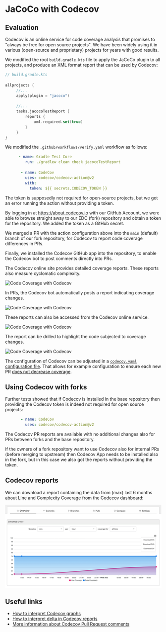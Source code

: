 # JaCoCo with Codecov

## Evaluation 

Codecov is an online service for code coverage analysis that promises to "always be free for open source projects". We have been widely using it in various (open-source and proprietary) projects for years with good results.

We modified the root `build.gradle.kts` file to apply the JaCoCo plugin to all projects, and produce an XML format report that can be used by Codecov:

```kotlin
// build.gradle.kts

allprojects {
     //...
     apply(plugin = "jacoco")
     
     //...
     tasks.jacocoTestReport {
         reports {
             xml.required.set(true)
         }
     }
}

```

We modified the `.github/workflows/verify.yaml` workflow as follows:

```yaml
      - name: Gradle Test Core
         run: ./gradlew clean check jacocoTestReport

       - name: CodeCov
         uses: codecov/codecov-action@v2
         with:
           token: ${{ secrets.CODECOV_TOKEN }}
```

The token is supposedly not required for open-source projects, but we got an error running the action without providing a token.

By logging in at https://about.codecov.io with our GitHub Account, we were able to browse straight away to our EDC (fork) repository and obtain a token for the repository. We added the token as a GitHub secret.

We merged a PR with the action configuration above into the `main` (default) branch of our fork repository, for Codecov to report code coverage differences in PRs.

Finally, we installed the Codecov GitHub app into the repository, to enable the Codecov bot to post comments directly into PRs.

The Codecov online site provides detailed coverage reports. These reports also measure cyclomatic complexity.

![Code Coverage with Codecov](../.attachments/code-coverage-codecov-summary.png)

In PRs, the Codecov bot automatically posts a report indicating coverage changes.

![Code Coverage with Codecov](../.attachments/code-coverage-codecov-pr-github.png)

These reports can also be accessed from the Codecov online service.

![Code Coverage with Codecov](../.attachments/code-coverage-codecov-pr.png)

The report can be drilled to highlight the code subjected to coverage changes.

![Code Coverage with Codecov](../.attachments/code-coverage-codecov-pr-detail.png)

The configuration of Codecov can be adjusted in a [`codecov.yaml` configuration file](https://docs.codecov.com/docs/codecov-yaml). That allows for example configuration to ensure each new PR [does not decrease coverage](https://docs.codecov.com/docs/common-recipe-list#increase-overall-coverage-on-each-pull-request).

## Using Codecov with forks

Further tests showed that if Codecov is installed in the base repository then providing the Codecov token is indeed not required for open source projects:

```yaml
       - name: CodeCov
         uses: codecov/codecov-action@v2
```

The Codecov PR reports are available with no additional changes also for PRs between forks and the base repository.

If the owners of a fork repository want to use Codecov also for internal PRs (before merging to upstream) then Codecov App needs to be installed also in the
fork, but in this case we also got the reports without providing the token. 

## Codecov reports

We can download a report containing the data from (max) last 6 months about Line and Complexity Coverage from the Codecov dashboard:

![Code Coverage with Codecov](../.attachments/code-coverage-codecov-dashboard.png)

## Useful links

- [How to interpret Codecov graphs](https://docs.codecov.com/docs/graphs)
- [How to interpret delta in Codecov reports](https://docs.codecov.com/docs/codecov-delta)
- [More information about Codecov Pull Request comments](https://docs.codecov.com/docs/pull-request-comments)

